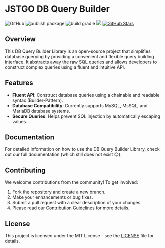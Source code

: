 # JSTGO DB Query Builder

![GitHub](https://img.shields.io/github/license/EyadAbdullah/jstgo-query-builder)
![publish package](https://github.com/EyadAbdullah/jstgo-query-builder/actions/workflows/publish-java-gradle.yml/badge.svg?branch=main)
![build gradle](https://github.com/EyadAbdullah/jstgo-query-builder/actions/workflows/gradle.yml/badge.svg)
[![](https://jitpack.io/v/EyadAbdullah/jstgo-query-builder.svg)](https://jitpack.io/#EyadAbdullah/jstgo-query-builder)
[![GitHub Stars](https://img.shields.io/github/stars/EyadAbdullah/jstgo-query-builder)](https://github.com/EyadAbdullah/jstgo-query-builder/stargazers)

## Overview

This DB Query Builder Library is an open-source project that simplifies database querying by
providing a convenient and flexible query building interface. It abstracts away the raw SQL queries
and allows developers to construct complex queries using a fluent and intuitive API.

## Features

- **Fluent API**: Construct database queries using a chainable and readable syntax (Builder-Pattern).
- **Database Compatibility**: Currently supports MySQL, MsSQL, and MariaDB database systems.
- **Secure Queries**: Helps prevent SQL injection by automatically escaping values.

## Documentation

For detailed information on how to use the DB Query Builder Library, check out our full
documentation (which still does not exist 😊).

## Contributing

We welcome contributions from the community! To get involved:

1. Fork the repository and create a new branch.
2. Make your enhancements or bug fixes.
3. Submit a pull request with a clear description of your changes.
4. Please read our [Contribution Guidelines](./docs/contribution-guidelines.md) for more details.

## License

This project is licensed under the MIT License - see the [LICENSE](./LICENSE) file for details.
